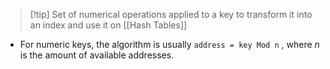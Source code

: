
> [!tip] Set of numerical operations applied to a key to transform it into an index and use it on [[Hash Tables]]

- For numeric keys, the algorithm is usually `address = key Mod n` , where _n_ is the amount of available addresses.

